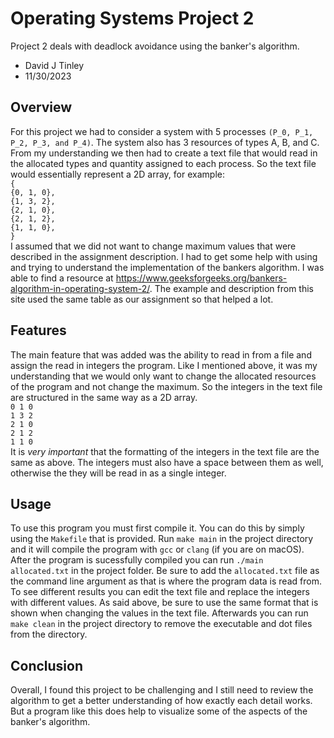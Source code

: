 # Operating Systems Project 2

Project 2 deals with deadlock avoidance using the banker's algorithm.

- David J Tinley
- 11/30/2023

## Overview

For this project we had to consider a system with 5 processes `(P_0, P_1, P_2, P_3, and P_4)`. The system also has 3 resources of types A, B, and C. From my understanding we then had to create a text file that would read in the allocated types and quantity assigned to each process. So the text file would essentially represent a 2D array, for example:<br>
`{`<br>
`{0, 1, 0},`<br>
`{1, 3, 2},`<br>
`{2, 1, 0},`<br>
`{2, 1, 2},`<br>
`{1, 1, 0},`<br>
`}`<br>
I assumed that we did not want to change maximum values that were described in the assignment description. I had to get some help with using and trying to understand the implementation of the bankers algorithm. I was able to find a resource at <https://www.geeksforgeeks.org/bankers-algorithm-in-operating-system-2/>. The example and description from this site used the same table as our assignment so that helped a lot.

## Features

The main feature that was added was the ability to read in from a file and assign the read in integers the program. Like I mentioned above, it was my understanding that we would only want to change the allocated resources of the program and not change the maximum. So the integers in the text file are structured in the same way as a 2D array.<br>
`0 1 0`<br>
`1 3 2`<br>
`2 1 0`<br>
`2 1 2`<br>
`1 1 0`<br>
It is _very important_ that the formatting of the integers in the text file are the same as above. The integers must also have a space between them as well, otherwise the they will be read in as a single integer.

## Usage

To use this program you must first compile it. You can do this by simply using the `Makefile` that is provided. Run `make main` in the project directory and it will compile the program with `gcc` or `clang` (if you are on macOS). After the program is sucessfully compiled you can run `./main allocated.txt` in the project folder. Be sure to add the `allocated.txt` file as the command line argument as that is where the program data is read from. To see different results you can edit the text file and replace the integers with different values. As said above, be sure to use the same format that is shown when changing the values in the text file. Afterwards you can run `make clean` in the project directory to remove the executable and dot files from the directory.

## Conclusion

Overall, I found this project to be challenging and I still need to review the algorithm to get a better understanding of how exactly each detail works. But a program like this does help to visualize some of the aspects of the banker's algorithm.
